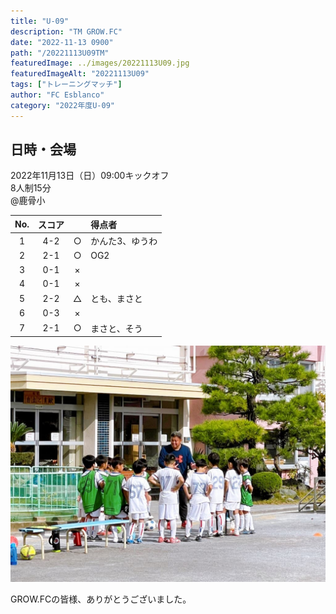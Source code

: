 ```yaml
---
title: "U-09"
description: "TM GROW.FC"
date: "2022-11-13 0900"
path: "/20221113U09TM"
featuredImage: ../images/20221113U09.jpg
featuredImageAlt: "20221113U09"
tags: ["トレーニングマッチ"]
author: "FC Esblanco"
category: "2022年度U-09"
---
```


## 日時・会場

2022年11月13日（日）09:00キックオフ<br>
8人制15分  
@鹿骨小


| No.| スコア |   |得点者  |
|:--:|:------:|:-:|:--------|
| 1  | 4-2 | ○ |かんた3、ゆうわ|
| 2  | 2-1 | ○ |OG2|
| 3  | 0-1 | × ||
| 4  | 0-1 | × ||
| 5  | 2-2 | △ |とも、まさと|
| 6  | 0-3 | × ||
| 7  | 2-1 | ○ |まさと、そう|

![20221113U09](../images/20221113U09B.jpg "U09TM")


GROW.FCの皆様、ありがとうございました。